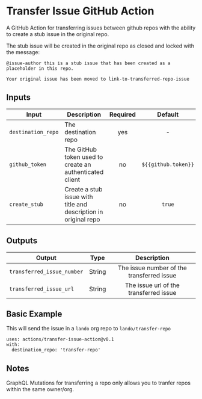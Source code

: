 # Transfer Issue GitHub Action

A GitHub Action for transferring issues between github repos with the ability to create a stub issue in the original repo.

The stub issue will be created in the original repo as closed and locked with the message:

```
@issue-author this is a stub issue that has been created as a placeholder in this repo.

Your original issue has been moved to link-to-transferred-repo-issue
```

## Inputs

Input | Description | Required | Default |
----------|-------------|:----------:|:-------:|
| `destination_repo` | The destination repo | yes |-|
| `github_token` | The GitHub token used to create an authenticated client | no | `${{github.token}}` |
| `create_stub` | Create a stub issue with title and description in original repo | no | `true` |


## Outputs

Output | Type | Description |
----------|-------------|:----------:|
| `transferred_issue_number` | String | The issue number of the transferred issue |
| `transferred_issue_url` | String | The issue url of the transferred issue |


## Basic Example

This will send the issue in a `lando` org repo to `lando/transfer-repo` 

```
uses: actions/transfer-issue-action@v0.1
with:
  destination_repo: 'transfer-repo'
```

## Notes

GraphQL Mutations for transferring a repo only allows you to tranfer repos within the same owner/org.  
